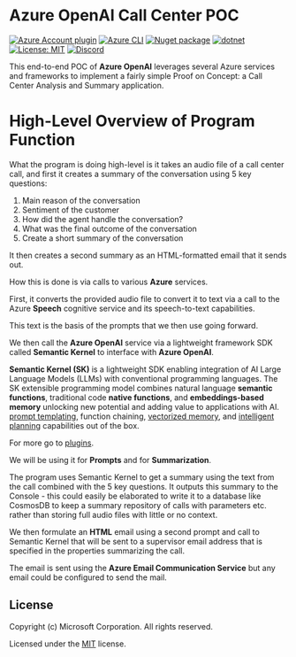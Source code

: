 # Azure OpenAI Call Center POC

[![Azure Account plugin](https://marketplace.visualstudio.com/items?itemName=ms-vscode.azure-account)](https://marketplace.visualstudio.com/items?itemName=ms-vscode.azure-account)
[![Azure CLI](https://learn.microsoft.com/en-us/cli/azure/install-azure-cli)](https://learn.microsoft.com/en-us/cli/azure/install-azure-cli)
[![Nuget package](https://img.shields.io/nuget/vpre/Microsoft.SemanticKernel)](https://www.nuget.org/packages/Microsoft.SemanticKernel/)
[![dotnet](https://github.com/microsoft/semantic-kernel/actions/workflows/dotnet-ci.yml/badge.svg?branch=main)](https://github.com/microsoft/semantic-kernel/actions/workflows/dotnet-ci.yml)
[![License: MIT](https://img.shields.io/github/license/microsoft/semantic-kernel)](https://github.com/microsoft/semantic-kernel/blob/main/LICENSE)
[![Discord](https://img.shields.io/discord/1063152441819942922?label=Discord&logo=discord&logoColor=white&color=d82679)](https://aka.ms/SKDiscord)

This end-to-end POC of **Azure OpenAI** leverages several Azure services and frameworks to implement a fairly simple Proof on Concept: a Call Center Analysis and Summary application.

# High-Level Overview of Program Function
What the program is doing high-level is it takes an audio file of a call center call, and first it creates a summary of the conversation using 5 key questions:

1. Main reason of the conversation 
2. Sentiment of the customer 
3. How did the agent handle the conversation? 
4. What was the final outcome of the conversation 
5. Create a short summary of the conversation

It then creates a second summary as an HTML-formatted email that it sends out.

How this is done is via calls to various **Azure** services.

First, it converts the provided audio file to convert it to text via a call to the Azure **Speech** cognitive service and its speech-to-text capabilities.

This text is the basis of the prompts that we then use going forward. 

We then call the **Azure OpenAI** service via a lightweight framework SDK called **Semantic Kernel** to interface with **Azure OpenAI**.

**Semantic Kernel (SK)** is a lightweight SDK enabling integration of AI Large
Language Models (LLMs) with conventional programming languages. The SK extensible
programming model combines natural language **semantic functions**, traditional
code **native functions**, and **embeddings-based memory** unlocking new potential
and adding value to applications with AI. [prompt templating](docs/PROMPT_TEMPLATE_LANGUAGE.md), function chaining, [vectorized memory](docs/EMBEDDINGS.md), and [intelligent planning](docs/PLANNERS.md) capabilities out of the box.

For more go to [plugins](https://learn.microsoft.com/semantic-kernel/howto/).

We will be using it for **Prompts** and for **Summarization**.

The program uses Semantic Kernel to get a summary using the text from the call combined with the 5 key questions.  It outputs this summary to the Console - this could easily be elaborated to write it to a database like CosmosDB to keep a summary repository of calls with parameters etc. rather than storing full audio files with little or no context.

We then formulate an **HTML** email using a second prompt and call to Semantic Kernel that will be sent to a supervisor email address that is specified in the properties summarizing the call.

The email is sent using the **Azure Email Communication Service** but any email could be configured to send the mail.

## License

Copyright (c) Microsoft Corporation. All rights reserved.

Licensed under the [MIT](LICENSE) license.

